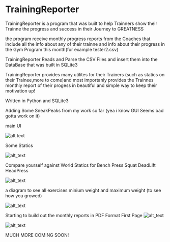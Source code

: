# TrainingReporter

TrainingReporter is a program that was built to help Trainners show their Trainne the progress and success in their Journey to GREATNESS


the program receive monthly progress reports from the Coaches that include all the info about any of their trainne and info about their progress in the Gym Program this month(for example tester2.csv)

TrainingReporter Reads and Parse the CSV Files and insert them into the DataBase that was built in SQLite3

TrainingReporter provides many utilites for their Trainers (such as statics on their Trainee,more to come)and most importanly provides the Trainnes monthly report of their progess in beautiful and simple way to keep their motivation up!

Written in Python and SQLite3

Adding Some SneakPeaks from my work so far (yea i know GUI Seems bad gotta work on it)

main UI

![alt text](https://i.imgur.com/ynREdDs.png)

Some Statics

![alt_text](https://i.imgur.com/xx5420T.png)

Compare yourself against World Statics for Bench Press Squat DeadLift HeadPress 

![alt_text](https://i.imgur.com/Xe02qNw.png)

a diagram to see all exercises minium weight and maximum weight (to see how you growed)

![alt_text](https://i.imgur.com/D6pLK5c.png)

Starting to build out the monthly reports in PDF Format
First Page
![alt_text](https://i.imgur.com/EFGtQSm.png)

![alt_text](https://i.imgur.com/ZFxODIV.png)


MUCH MORE COMING SOON!
